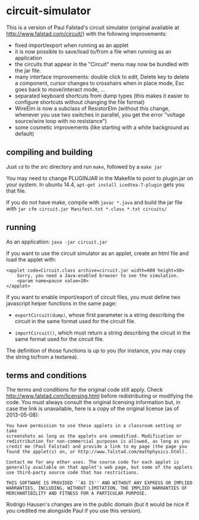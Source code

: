 circuit-simulator
=================

This is a version of Paul Falstad's circuit simulator (original available at <http://www.falstad.com/circuit/>) with the following improvements:

* fixed import/export when running as an applet
* it is now possible to save/load to/from a file when running as an application
* the circuits that appear in the "Circuit" menu may now be bundled with the jar file.
* many interface improvements: double click to edit, Delete key to delete a component, cursor changes to crosshairs when in place mode, Esc goes back to move/interact mode, ...
* separated keyboard shortcuts from dump types (this makes it easier to configure shortcuts without changing the file format)
* WireElm is now a subclass of ResistorElm (without this change, whenever you use two switches in parallel, you get the error "voltage source/wire loop with no resistance")
* some cosmetic improvements (like starting with a white background as default)

compiling and building
----------------------

Just `cd` to the *src* directory and run `make`, followed by a `make jar`

You may need to change PLUGINJAR in the Makefile to point to plugin.jar on your system.
In ubuntu 14.4, `apt-get install icedtea-7-plugin` gets you that file.

If you do not have make, compile with `javac *.java` and build the jar file with `jar cfm circuit.jar Manifest.txt *.class *.txt circuits/`

running
-------

As an application: `java -jar circuit.jar`

If you want to use the circuit simulator as an applet, create an html file and load the applet with:

    <applet code=Circuit.class archive=circuit.jar width=600 height=50>
        Sorry, you need a Java-enabled browser to see the simulation.
        <param name=pause value=20>
    </applet>

If you want to enable import/export of circuit files, you must define two javascript helper functions in the same page:

* `exportCircuit(dump)`, whose first parameter is a string describing the circuit in the same format used for the circuit file.

*  `importCircuit()`, which must return a string describing the circuit in the same format used for the circuit file.

The definition of those functions is up to you (for instance, you may copy the string to/from a textarea).

terms and conditions
--------------------

The terms and conditions for the original code still apply. Check <http://www.falstad.com/licensing.html> before redistributing or modifying the code. You must always consult the original licensing information but, in case the link is unavailable, here is a copy of the original license (as of 2013-05-08):

    You have permission to use these applets in a classroom setting or take
    screenshots as long as the applets are unmodified. Modification or
    redistribution for non-commercial purposes is allowed, as long as you
    credit me (Paul Falstad) and provide a link to my page (the page you
    found the applet(s) on, or http://www.falstad.com/mathphysics.html).

    Contact me for any other uses. The source code for each applet is
    generally available on that applet's web page, but some of the applets
    use third-party source code that has restrictions.

    THIS SOFTWARE IS PROVIDED ``AS IS'' AND WITHOUT ANY EXPRESS OR IMPLIED
    WARRANTIES, INCLUDING, WITHOUT LIMITATION, THE IMPLIED WARRANTIES OF
    MERCHANTIBILITY AND FITNESS FOR A PARTICULAR PURPOSE.

Rodrigo Hausen's changes are in the public domain (but it would be nice if you credited me alongside Paul if you use this version).
